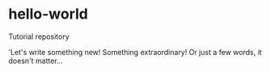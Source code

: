 # hello-world
Tutorial repository

'Let's write something new! Something extraordinary! Or just a few words, it doesn't matter...
